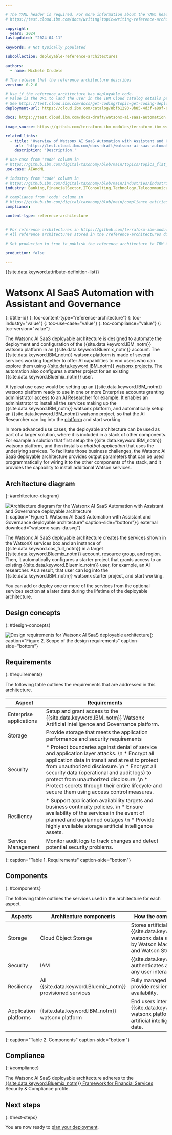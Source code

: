 ```yaml
---

# The YAML header is required. For more information about the YAML header, see
# https://test.cloud.ibm.com/docs/writing?topic=writing-reference-architectures

copyright:
  years: 2024
lastupdated: "2024-04-11"

keywords: # Not typically populated

subcollection: deployable-reference-architectures

authors:
  - name: Michele Crudele

# The release that the reference architecture describes
version: 0.2.0

# Use if the reference architecture has deployable code.
# Value is the URL to land the user in the IBM Cloud catalog details page for the deployable architecture.
# See https://test.cloud.ibm.com/docs/get-coding?topic=get-coding-deploy-button
deployment-url: https://cloud.ibm.com/catalog/8bfb1293-8b85-4d3f-a89f-015d0a0719df/architecture/deploy-arch-ibm-watsonx-ai-saas-e8ad6597-8c1a-466a-8bb7-243a109daaa8

docs: https://test.cloud.ibm.com/docs-draft/watsonx-ai-saas-automation

image_source: https://github.com/terraform-ibm-modules/terraform-ibm-watsonx-saas-da/blob/main/reference-architectures/watson-saas-da.svg

related_links:
  - title: 'Overview of Watsonx AI SaaS Automation with Assistant and Governance'
    url: 'https://test.cloud.ibm.com/docs-draft/watsonx-ai-saas-automation?topic=watsonx-ai-saas-automation-overview'
    description: 'Description.'

# use-case from 'code' column in
# https://github.ibm.com/digital/taxonomy/blob/main/topics/topics_flat_list.csv
use-case: AIAndML

# industry from 'code' column in
# https://github.ibm.com/digital/taxonomy/blob/main/industries/industries_flat_list.csv
industry: Banking,FinancialSector,ITConsulting,Technology,Telecommunications

# compliance from 'code' column in
# https://github.ibm.com/digital/taxonomy/blob/main/compliance_entities/compliance_entities_flat_list.csv
compliance:

content-type: reference-architecture


# For reference architectures in https://github.com/terraform-ibm-modules only.
# All reference architectures stored in the /reference-architectures directory

# Set production to true to publish the reference architecture to IBM Cloud docs.

production: false

---
```


<!--
The following line inserts all the attribute definitions. Don't delete.
-->
{{site.data.keyword.attribute-definition-list}}

<!--
Don't include "reference architecture" in the following title.
Specify a title based on a use case. If the architecture has a module
or tile in the IBM Cloud catalog, match the title to the catalog. See
https://test.cloud.ibm.com/docs/solution-as-code?topic=solution-as-code-naming-guidance.
-->

# Watsonx AI SaaS Automation with Assistant and Governance
{: #title-id}
{: toc-content-type="reference-architecture"}
{: toc-industry="value"}
{: toc-use-case="value"}
{: toc-compliance="value"}
{: toc-version="value"}

<!--
The IDs, such as {: #title-id} are required for publishing this reference architecture in IBM Cloud Docs. Set unique IDs for each heading. Also include
the toc attributes on the H1, repeating the values from the YAML header.
 -->

The Watsonx AI SaaS deployable architecture is designed to automate the deployment and
configuration of the {{site.data.keyword.IBM_notm}} watsonx platform in an {{site.data.keyword.Bluemix_notm}} account. The {{site.data.keyword.IBM_notm}} watsonx platform is made of several services working together to offer AI capabilities to end users who can explore them using [{{site.data.keyword.IBM_notm}} watsonx projects](https://dataplatform.cloud.ibm.com/docs/content/wsj/manage-data/manage-projects.html?context=wx&audience=wdp). The automation also configures a starter project for an existing {{site.data.keyword.Bluemix_notm}} user.

A typical use case would be setting up an {{site.data.keyword.IBM_notm}} watsonx platform ready to use in one or more Enterprise accounts granting administrator access
to an AI Researcher for example.
It enables an administrator to install all the services making up the {{site.data.keyword.IBM_notm}} watsonx platform, and automatically
setup an {{site.data.keyword.IBM_notm}} watsonx project, so that the AI Researcher can log into the [platform](http://dataplatform.cloud.ibm.com/wx/home?context=wx) and start working.

In more advanced use cases, the deployable architecture can be used as part of a larger solution, where it is included in a stack
of other components. For example a solution that first setup the {{site.data.keyword.IBM_notm}} watsonx platform, and then
installs a *chatbot application* that uses the underlying services.
To facilitate those business challenges, the Watsonx AI SaaS deployable architecture provides output parameters that can be used programmatically
for wiring it to the other components of the stack, and it provides the capability to install additional Watson services.

## Architecture diagram
{: #architecture-diagram}

![Architecture diagram for the Watsonx AI SaaS Automation with Assistant and Governance deployable architecture](watsonx-saas-da.svg "Architecture diagram for the Watsonx AI SaaS Automation with Assistant and Governance deployable architecture")
{: caption="Figure 1. Watsonx AI SaaS Automation with Assistant and Governance deployable architecture" caption-side="bottom"}{: external download="watsonx-saas-da.svg"}

The Watsonx AI SaaS deployable architecture creates the services shown in the WatsonX services box and an instance of {{site.data.keyword.cos_full_notm}} in a target {{site.data.keyword.Bluemix_notm}} account, resource group, and region. Then, it automatically configures a starter project that grants access to an existing {{site.data.keyword.Bluemix_notm}} user, for example, an AI researcher. As a result, that user can
log into the {{site.data.keyword.IBM_notm}} watsonx starter project, and start working.

You can add or deploy one or more of the services from the optional services section at a later date during the lifetime of the deployable architecture.

## Design concepts
{: #design-concepts}

![Design requirements for Watsonx AI SaaS deployable architecture](heat-map.svg "Design requirements"){: caption="Figure 2. Scope of the design requirements" caption-side="bottom"}

## Requirements
{: #requirements}

The following table outlines the requirements that are addressed in this architecture.

| Aspect | Requirements |
| -------------- | -------------- |
| Enterprise applications | Setup and grant access to the {{site.data.keyword.IBM_notm}} Watsonx Artificial Intelligence and Governance platform. |
| Storage            | Provide storage that meets the application performance and security requirements |
| Security           | * Protect boundaries against denial of service and application layer attacks. \n * Encrypt all application data in transit and at rest to protect from unauthorized disclosure. \n * Encrypt all security data (operational and audit logs) to protect from unauthorized disclosure. \n * Protect secrets through their entire lifecycle and secure them using access control measures. |
| Resiliency         | * Support application availability targets and business continuity policies. \n * Ensure availability of the services in the event of planned and unplanned outages \n * Provide highly available storage artificial intelligence assets. |
| Service Management | Monitor audit logs to track changes and detect potential security problems. |
{: caption="Table 1. Requirements" caption-side="bottom"}

## Components
{: #components}

The following table outlines the services used in the architecture for each aspect.

| Aspects | Architecture components | How the component is used |
| -------------- | -------------- | -------------- |
| Storage | Cloud Object Storage | Stores artificial intelligence {{site.data.keyword.IBM_notm}} watsonx data assets managed by Watson Machine Learning and Watson Studio services. |
| Security | IAM | {{site.data.keyword.iamlong}} authenticates and authorizes any user interaction. |
| Resiliency | All {{site.data.keyword.Bluemix_notm}} provisioned services | Fully managed services that provide resiliency and high availability. |
| Application platforms | {{site.data.keyword.IBM_notm}} watsonx platform | End users interact with the {{site.data.keyword.IBM_notm}} watsonx platform to manage artificial intelligence assets and data. |
{: caption="Table 2. Components" caption-side="bottom"}

## Compliance
{: #compliance}

The Watsonx AI SaaS deployable architecture adheres to the [{{site.data.keyword.Bluemix_notm}} Framework for Financial Services](/docs/framework-financial-services-controls?topic=framework-financial-services-controls-overview) Security & Compliance profile.

## Next steps
{: #next-steps}

You are now ready to [plan your deployment](/docs-draft/watsonx-ai-saas-automation?topic=watsonx-ai-saas-automation-planning).
